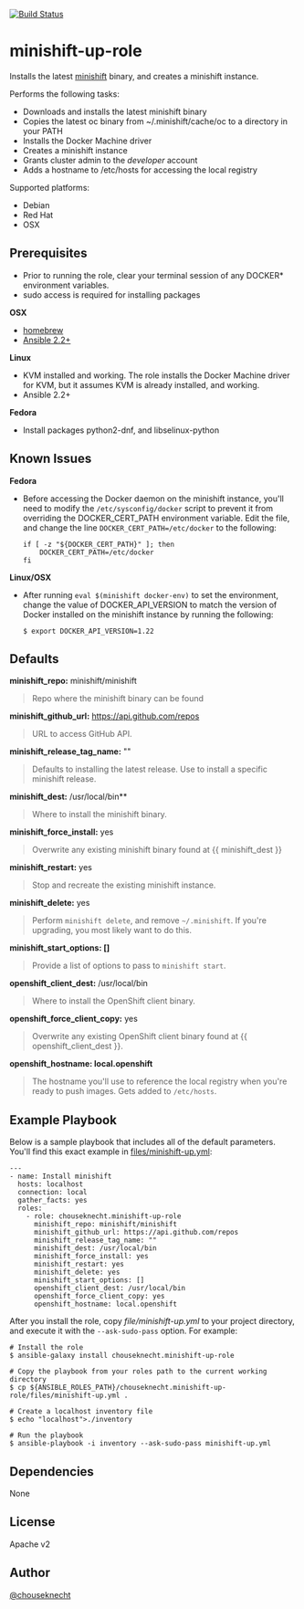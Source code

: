 [![Build Status](https://travis-ci.org/chouseknecht/minishift-up-role.svg?branch=master)](https://travis-ci.org/chouseknecht/minishift-up-role)

# minishift-up-role

Installs the latest [minishift](https://github.com/minishift/minishift) binary, and creates a minishift instance.

Performs the following tasks:

- Downloads and installs the latest minishift binary
- Copies the latest oc binary from ~/.minishift/cache/oc to a directory in your PATH
- Installs the Docker Machine driver
- Creates a minishift instance 
- Grants cluster admin to the *developer* account
- Adds a hostname to /etc/hosts for accessing the local registry

Supported platforms: 

- Debian
- Red Hat
- OSX

## Prerequisites 

- Prior to running the role, clear your terminal session of any DOCKER* environment variables.
- sudo access is required for installing packages 

**OSX**

- [homebrew](https://brew.sh) 
- [Ansible 2.2+](https://docs.ansible.com)


**Linux**

- KVM installed and working. The role installs the Docker Machine driver for KVM, but it assumes KVM is already installed, and working.
- Ansible 2.2+


**Fedora**

- Install packages python2-dnf, and libselinux-python

## Known Issues

**Fedora**

- Before accessing the Docker daemon on the minishift instance, you'll need to modify the `/etc/sysconfig/docker` script to prevent it from overriding the DOCKER_CERT_PATH environment variable. Edit the file, and change the line `DOCKER_CERT_PATH=/etc/docker` to the following:

    ```
    if [ -z "${DOCKER_CERT_PATH}" ]; then
        DOCKER_CERT_PATH=/etc/docker
    fi
    ```
**Linux/OSX**

- After running `eval $(minishift docker-env)` to set the environment, change the value of DOCKER_API_VERSION to match the version of Docker installed on the minishift instance by running the following:

    ```
    $ export DOCKER_API_VERSION=1.22
    ```

## Defaults

**minishift_repo:** minishift/minishift

> Repo where the minishift binary can be found

**minishift_github_url:** https://api.github.com/repos

> URL to access GitHub API. 

**minishift_release_tag_name:** ""

> Defaults to installing the latest release. Use to install a specific minishift release.

**minishift_dest:** /usr/local/bin**

> Where to install the minishift binary.

**minishift_force_install:** yes

> Overwrite any existing minishift binary found at {{ minishift_dest }}

**minishift_restart:** yes

> Stop and recreate the existing minishift instance.

**minishift_delete:** yes

> Perform `minishift delete`, and remove `~/.minishift`. If you're upgrading, you most likely want to do this. 

**minishift_start_options: []**

> Provide a list of options to pass to `minishift start`.

**openshift_client_dest:** /usr/local/bin

> Where to install the OpenShift client binary.

**openshift_force_client_copy:** yes

> Overwrite any existing OpenShift client binary found at {{ openshift_client_dest }}. 

**openshift_hostname: local.openshift**
> The hostname you'll use to reference the local registry when you're ready to push images. Gets added to `/etc/hosts`.


## Example Playbook

Below is a sample playbook that includes all of the default parameters. You'll find this exact example in [files/minishift-up.yml](files/minishift-up.yml):

```
---
- name: Install minishift
  hosts: localhost
  connection: local
  gather_facts: yes
  roles:
    - role: chouseknecht.minishift-up-role
      minishift_repo: minishift/minishift 
      minishift_github_url: https://api.github.com/repos
      minishift_release_tag_name: ""
      minishift_dest: /usr/local/bin  
      minishift_force_install: yes
      minishift_restart: yes 
      minishift_delete: yes 
      minishift_start_options: []
      openshift_client_dest: /usr/local/bin
      openshift_force_client_copy: yes
      openshift_hostname: local.openshift
```

After you install the role, copy *file/minishift-up.yml* to your project directory, and execute it with the `--ask-sudo-pass` option. For example:

```
# Install the role 
$ ansible-galaxy install chouseknecht.minishift-up-role

# Copy the playbook from your roles path to the current working directory 
$ cp ${ANSIBLE_ROLES_PATH}/chouseknecht.minishift-up-role/files/minishift-up.yml .

# Create a localhost inventory file
$ echo "localhost">./inventory

# Run the playbook
$ ansible-playbook -i inventory --ask-sudo-pass minishift-up.yml
```

## Dependencies

None

## License

Apache v2

## Author 

[@chouseknecht](https://github.com/chouseknecht)
